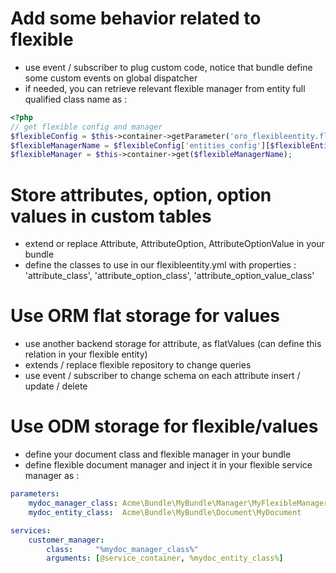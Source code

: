 Add some behavior related to flexible
=====================================

- use event / subscriber to plug custom code, notice that bundle define some custom events on global dispatcher
- if needed, you can retrieve relevant flexible manager from entity full qualified class name as :
 
```php
<?php
// get flexible config and manager
$flexibleConfig = $this->container->getParameter('oro_flexibleentity.flexible_config');
$flexibleManagerName = $flexibleConfig['entities_config'][$flexibleEntityClass]['flexible_manager'];
$flexibleManager = $this->container->get($flexibleManagerName);
```

Store attributes, option, option values in custom tables
========================================================

- extend or replace Attribute, AttributeOption, AttributeOptionValue in your bundle
- define the classes to use in our flexibleentity.yml with properties : 'attribute_class', 'attribute_option_class', 'attribute_option_value_class'

Use ORM flat storage for values
===============================

- use another backend storage for attribute, as flatValues (can define this relation in your flexible entity)
- extends / replace flexible repository to change queries
- use event / subscriber to change schema on each attribute insert / update / delete

Use ODM storage for flexible/values
===================================

- define your document class and flexible manager in your bundle
- define flexible document manager and inject it in your flexible service manager as :

```yaml
parameters:
    mydoc_manager_class: Acme\Bundle\MyBundle\Manager\MyFlexibleManager
    mydoc_entity_class:  Acme\Bundle\MyBundle\Document\MyDocument

services:
    customer_manager:
        class:     "%mydoc_manager_class%"
        arguments: [@service_container, %mydoc_entity_class%]
```
